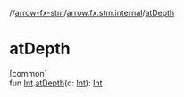 //[arrow-fx-stm](../../index.md)/[arrow.fx.stm.internal](index.md)/[atDepth](at-depth.md)

# atDepth

[common]\
fun [Int](https://kotlinlang.org/api/latest/jvm/stdlib/kotlin/-int/index.html).[atDepth](at-depth.md)(d: [Int](https://kotlinlang.org/api/latest/jvm/stdlib/kotlin/-int/index.html)): [Int](https://kotlinlang.org/api/latest/jvm/stdlib/kotlin/-int/index.html)

